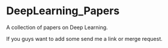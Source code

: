 # DeepLearning_Papers
A collection of papers on Deep Learning. 

If you guys want to add some send me a link or merge request.

